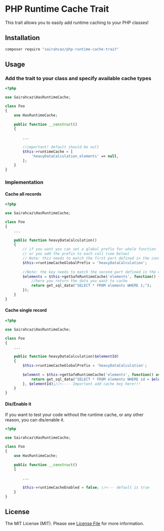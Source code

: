 # PHP Runtime Cache Trait

This trait allows you to easily add runtime caching to your PHP classes!

## Installation

```bash
composer require "sairahcaz/php-runtime-cache-trait"
```

## Usage

### Add the trait to your class and specify available cache types

```php
<?php

use Sairahcaz\HasRuntimeCache;

class Foo
{
    use HasRuntimeCache;
    
    public function __construct()
    {
    
        ...
        
        //important! default should be null
        $this->runtimeCache = [
            'heavyDataCalculation_elements' => null,
        ];
    }
}
```

### Implementation

#### Cache all records

```php
<?php

use Sairahcaz\HasRuntimeCache;

class Foo
{
    ...
    
    public function heavyDataCalculation()
    {
        // if you want you can set a global prefix for whole function
        // or you add the prefix to each call (see below)
        // Note: this needs to match the first part defined in the constructor
        $this->runtimeCacheGlobalPrefix = 'heavyDataCalculation';
        
        //Note: the key needs to match the second part defined in the constructor
        $elements = $this->getSafeRuntimeCache('elements', function() {
            //here you return the data you want to cache
            return get_sql_data("SELECT * FROM elements WHERE 1;");
        });
    }
}
```
#### Cache single record

```php
<?php

use Sairahcaz\HasRuntimeCache;

class Foo
{
    ...
    
    public function heavyDataCalculation($elementId)
    {
        $this->runtimeCacheGlobalPrefix = 'heavyDataCalculation';
        
        $element = $this->getSafeRuntimeCache('elements', function() use ($elementId) {
            return get_sql_data("SELECT * FROM elements WHERE id = $elementId;");
        }, $elementId);//<---- Important add cache key here!!!
    }
}
```
#### Dis/Enable it

If you want to test your code without the runtime cache, or any other reason,
you can dis/enable it.

```php
<?php

use Sairahcaz\HasRuntimeCache;

class Foo
{
    use HasRuntimeCache;
    
    public function __construct()
    {
    
        ...
        
        $this->runtimeCacheEnabled = false; //<--- default is true
    }
}
```

## License

The MIT License (MIT). Please see [License File](LICENSE.md) for more information.